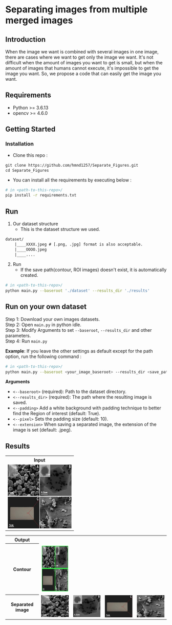 # Separating images from multiple merged images

## Introduction
When the image we want is combined with several images in one image, there are cases where we want to get only the image we want.
It's not difficult when the amount of images you want to get is small, but when the amount of images that humans cannot execute, it's impossible to get the image you want.
So, we propose a code that can easily get the image you want.

## Requirements
* Python >= 3.6.13
* opencv >= 4.6.0



## Getting Started

### Installation
* Clone this repo :
```
git clone https://github.com/hmnd1257/Separate_Figures.git
cd Separate_Figures
```
* You can install all the requirements by executing below :

```sh
# in <path-to-this-repo>/
pip install -r requirements.txt
```
## Run
1. Our dataset structure
    * This is the dataset structure we used.
```
dataset/
    |____XXXX.jpeg # [.png, .jpg] format is also acceptable.
    |____OOOO.jpeg 
    |____....
```
2. Run
    * If the save path(contour, ROI images) doesn't exist, it is automatically created.
```bash
# in <path-to-this-repo>/
python main.py --baseroot './dataset' --results_dir './results'
```

## Run on your own dataset
Step 1: Download your own images datasets.<br />
Step 2: Open `main.py` in python idle.<br />
Step 3: Modify Arguments to set `--baseroot`, `--results_dir` and other parameters.<br />
Step 4: Run `main.py`


**Example**: If you leave the other settings as default except for the path option, run the following command :
```bash
# in <path-to-this-repo>/
python main.py --baseroot <your_image_baseroot> --results_dir <save_path>
```

**Arguments**
* `<--baseroot>` (required): Path to the dataset directory.
* `<--results_dir>` (required): The path where the resulting image is saved.
* `<--padding>` Add a white background with padding technique to better find the Region of interest (default: True).
* `<--pixel>` Sets the padding size (default: 10).
* `<--extension>` When saving a separated image, the extension of the image is set (default: .jpeg).

## Results
<table style="float:center">
 <tr>
 <th><B>Input</B></th>
 </tr>
  <td>
   <img src='./images/sample.jpeg' width="200" height="200"></td>
  </td>
</table>

<table style="float:center">
 <tr>
 <th><B>Output</B></th>
 </tr>

 <tr>
  <th>
  <B>Contour</B>
  </th>
  <td>
  <img src='./images/sample_contour.jpeg' width="190" height="150">
  </td>
 </tr>
  <th>
  <B>Separated image</B>
  </th>
  <td>
  <img src='./images/sample_results_1.jpeg'>
  </td>
  <td>
   <img src='./images/sample_results_2.jpeg'>
  </td>
  <td>
   <img src='./images/sample_results_3.jpeg'>
  </td>
  <td>
   <img src='./images/sample_results_4.jpeg'>
  </td>
</table>
